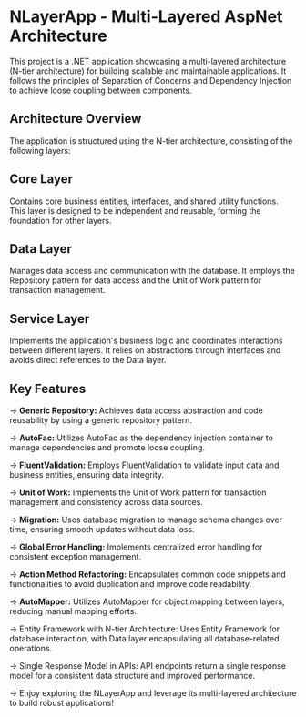 # NLayerApp - Multi-Layered AspNet Architecture
This project is a .NET application showcasing a multi-layered architecture (N-tier architecture) for building scalable and maintainable applications. It follows the principles of Separation of Concerns and Dependency Injection to achieve loose coupling between components.

## Architecture Overview
The application is structured using the N-tier architecture, consisting of the following layers:

## Core Layer
Contains core business entities, interfaces, and shared utility functions. This layer is designed to be independent and reusable, forming the foundation for other layers.

## Data Layer
Manages data access and communication with the database. It employs the Repository pattern for data access and the Unit of Work pattern for transaction management.

## Service Layer
Implements the application's business logic and coordinates interactions between different layers. It relies on abstractions through interfaces and avoids direct references to the Data layer.

## Key Features
→ **Generic Repository:** Achieves data access abstraction and code reusability by using a generic repository pattern.

→ **AutoFac:** Utilizes AutoFac as the dependency injection container to manage dependencies and promote loose coupling.

→ **FluentValidation:** Employs FluentValidation to validate input data and business entities, ensuring data integrity.

→ **Unit of Work:** Implements the Unit of Work pattern for transaction management and consistency across data sources.

→ **Migration:** Uses database migration to manage schema changes over time, ensuring smooth updates without data loss.

→ **Global Error Handling:** Implements centralized error handling for consistent exception management.

→ **Action Method Refactoring:** Encapsulates common code snippets and functionalities to avoid duplication and improve code readability.

→ **AutoMapper:** Utilizes AutoMapper for object mapping between layers, reducing manual mapping efforts.

→ Entity Framework with N-tier Architecture: Uses Entity Framework for database interaction, with Data layer encapsulating all database-related operations.

→ Single Response Model in APIs: API endpoints return a single response model for a consistent data structure and improved performance.

→ Enjoy exploring the NLayerApp and leverage its multi-layered architecture to build robust applications!

